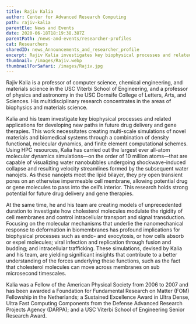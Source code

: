 ```yaml
---
title: Rajiv Kalia
author: Center for Advanced Research Computing
path: rajiv-kalia
parentEle: News and Events
date: 2020-06-18T18:19:38.387Z
parentPath: /news-and-events/researcher-profiles
cat: Researchers
sharedID: news_Announcements_and_researcher_profile
excerpt: Rajiv Kalia investigates key biophysical processes and related applications for developing new paths in future drug delivery and gene therapies.
thumbnail: /images/Rajiv.webp
thumbnailForSafari: /images/Rajiv.jpg
---
```


Rajiv Kalia is a professor of computer science, chemical engineering, and materials science in the USC Viterbi School of Engineering, and a professor of physics and astronomy in the USC Dornsife College of Letters, Arts, and Sciences. His multidisciplinary research concentrates in the areas of biophysics and materials science.

Kalia and his team investigate key biophysical processes and related applications for developing new paths in future drug delivery and gene therapies. This work necessitates creating multi-scale simulations of novel materials and biomedical systems through a combination of density functional, molecular dynamics, and finite element computational schemes. Using HPC resources, Kalia has carried out the largest ever all-atom molecular dynamics simulations—on the order of 10 million atoms—that are capable of visualizing water nanobubbles undergoing shockwave-induced collapse and resulting velocity streamlines formed by the subsequent water nanojets. As these nanojets meet the lipid bilayer, they pry open transient pores on an otherwise impermeable cell membrane, allowing potential drug or gene molecules to pass into the cell’s interior. This research holds strong potential for future drug delivery and gene therapies.

At the same time, he and his team are creating models of unprecedented duration to investigate how cholesterol molecules modulate the rigidity of cell membranes and control intracellular transport and signal transduction. Focusing on the molecular mechanisms that underlie the nanomechanical response to deformation in biomembranes has profound implications for biophysical processes such as endo- and exocytosis, or how cells absorb or expel molecules; viral infection and replication through fusion and budding; and intracellular trafficking. These simulations, devised by Kalia and his team, are yielding significant insights that contribute to a better understanding of the forces underlying these functions, such as the fact that cholesterol molecules can move across membranes on sub microsecond timescales.

Kalia was a Fellow of the American Physical Society from 2006 to 2007 and has been awarded a Foundation for Fundamental Research on Matter (FOM) Fellowship in the Netherlands; a Sustained Excellence Award in Ultra Dense, Ultra Fast Computing Components from the Defense Advanced Research Projects Agency (DARPA); and a USC Viterbi School of Engineering Senior Research Award.
